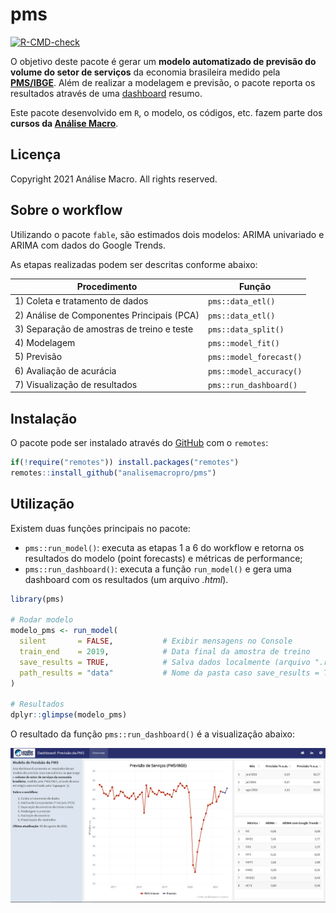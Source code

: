 
<!-- README.md is generated from README.Rmd. Please edit that file -->

# pms

<!-- badges: start -->

[![R-CMD-check](https://github.com/analisemacropro/pms/workflows/R-CMD-check/badge.svg)](https://github.com/analisemacropro/pms/actions)
<!-- badges: end -->

O objetivo deste pacote é gerar um **modelo automatizado de previsão do
volume do setor de serviços** da economia brasileira medido pela
**[PMS/IBGE](https://www.ibge.gov.br/estatisticas/economicas/servicos/9229-pesquisa-mensal-de-servicos.html)**.
Além de realizar a modelagem e previsão, o pacote reporta os resultados
através de uma [dashboard](https://analisemacropro.github.io/pms/)
resumo.

Este pacote desenvolvido em `R`, o modelo, os códigos, etc. fazem parte
dos **cursos da [Análise Macro](https://analisemacro.com.br/)**.

## Licença

Copyright 2021 Análise Macro. All rights reserved.

## Sobre o workflow

Utilizando o pacote `fable`, são estimados dois modelos: ARIMA
univariado e ARIMA com dados do Google Trends.

As etapas realizadas podem ser descritas conforme abaixo:

| Procedimento                                | Função                  |
|---------------------------------------------|-------------------------|
| 1\) Coleta e tratamento de dados            | `pms::data_etl()`       |
| 2\) Análise de Componentes Principais (PCA) | `pms::data_etl()`       |
| 3\) Separação de amostras de treino e teste | `pms::data_split()`     |
| 4\) Modelagem                               | `pms::model_fit()`      |
| 5\) Previsão                                | `pms::model_forecast()` |
| 6\) Avaliação de acurácia                   | `pms::model_accuracy()` |
| 7\) Visualização de resultados              | `pms::run_dashboard()`  |

## Instalação

O pacote pode ser instalado através do [GitHub](https://github.com/) com
o `remotes`:

``` r
if(!require("remotes")) install.packages("remotes")
remotes::install_github("analisemacropro/pms")
```

## Utilização

Existem duas funções principais no pacote:

-   `pms::run_model()`: executa as etapas 1 a 6 do workflow e retorna os
    resultados do modelo (point forecasts) e métricas de performance;
-   `pms::run_dashboard()`: executa a função `run_model()` e gera uma
    dashboard com os resultados (um arquivo *.html*).

``` r
library(pms)

# Rodar modelo
modelo_pms <- run_model(
  silent       = FALSE,           # Exibir mensagens no Console
  train_end    = 2019,            # Data final da amostra de treino
  save_results = TRUE,            # Salva dados localmente (arquivo ".rds")
  path_results = "data"           # Nome da pasta caso save_results = TRUE
)

# Resultados
dplyr::glimpse(modelo_pms)
```

O resultado da função `pms::run_dashboard()` é a visualização abaixo:

![](docs/printscreen.png)
